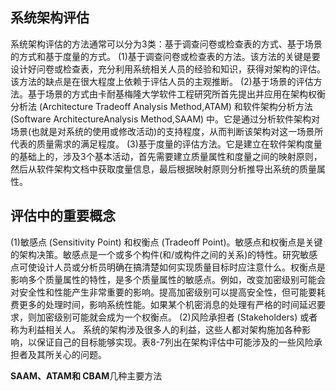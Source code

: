 ## 系统架构评估

系统架构评估的方法通常可以分为3类：基于调查问卷或检查表的方式、基于场景的方式和基于度量的方式。
(1)基于调查问卷或检查表的方法。该方法的关键是要设计好问卷或检查表，充分利用系统相关人员的经验和知识，获得对架构的评估。该方法的缺点是在很大程度上依赖于评估人员的主观推断。
(2)基于场景的评估方法。基于场景的方式由卡耐基梅隆大学软件工程研究所首先提出并应用在架构权衡分析法 (Architecture Tradeoff Analysis Method,ATAM) 和软件架构分析方法(Software ArchitectureAnalysis Method,SAAM) 中。它是通过分析软件架构对场景(也就是对系统的使用或修改活动)的支持程度，从而判断该架构对这一场景所代表的质量需求的满足程度。
(3)基于度量的评估方法。它是建立在软件架构度量的基础上的，涉及3个基本活动，首先需要建立质量属性和度量之间的映射原则，然后从软件架构文档中获取度量信息，最后根据映射原则分析推导出系统的质量属性。

## 评估中的重要概念

(1)敏感点 (Sensitivity Point) 和权衡点 (Tradeoff Point)。敏感点和权衡点是关键的架构决策。敏感点是一个或多个构件(和/或构件之间的关系)的特性。研究敏感点可使设计人员或分析员明确在搞清楚如何实现质量目标时应注意什么。权衡点是影响多个质量属性的特性，是多个质量属性的敏感点。例如，改变加密级别可能会对安全性和性能产生非常重要的影响。提高加密级别可以提高安全性，但可能要耗费更多的处理时间，影响系统性能。如果某个机密消息的处理有严格的时间延迟要求，则加密级别可能就会成为一个权衡点。
(2)风险承担者 (Stakeholders) 或者称为利益相关人。 系统的架构涉及很多人的利益，这些人都对架构施加各种影响，以保证自己的目标能够实现。表8-7列出在架构评估中可能涉及的一些风险承担者及其所关心的问题。

 **SAAM、ATAM和 CBAM**几种主要方法
